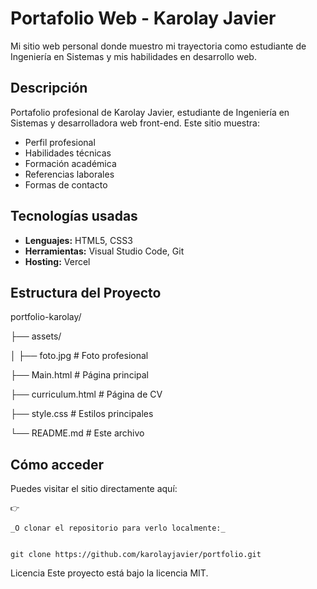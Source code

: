 # Portafolio Web - Karolay Javier

Mi sitio web personal donde muestro mi trayectoria como estudiante de Ingeniería en Sistemas y mis habilidades en desarrollo web.

##  Descripción

Portafolio profesional de Karolay Javier, estudiante de Ingeniería en Sistemas y desarrolladora web front-end. Este sitio muestra:

- Perfil profesional
- Habilidades técnicas
- Formación académica
- Referencias laborales
- Formas de contacto
## Tecnologías usadas

- **Lenguajes:** HTML5, CSS3
- **Herramientas:** Visual Studio Code, Git
- **Hosting:** Vercel

##  Estructura del Proyecto
portfolio-karolay/

├── assets/

│ ├── foto.jpg # Foto profesional

├── Main.html # Página principal

├── curriculum.html # Página de CV

├── style.css # Estilos principales

└── README.md # Este archivo

## Cómo acceder

Puedes visitar el sitio directamente aquí:  
```
👉

_O clonar el repositorio para verlo localmente:_


git clone https://github.com/karolayjavier/portfolio.git
```

Licencia
Este proyecto está bajo la licencia MIT.
